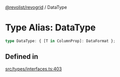 [@revolist/revogrid](README.md) / DataType

# Type Alias: DataType

```ts
type DataType: { [T in ColumnProp]: DataFormat };
```

## Defined in

[src/types/interfaces.ts:403](https://github.com/revolist/revogrid/blob/c9c4fc1791ac452c4c9470419263ce544ebb624f/src/types/interfaces.ts#L403)
